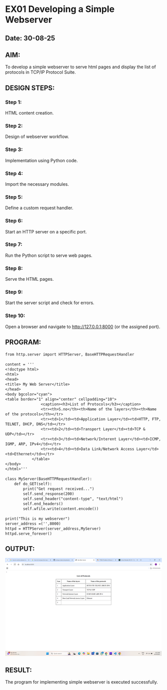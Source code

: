 # EX01 Developing a Simple Webserver
## Date: 30-08-25

## AIM:
To develop a simple webserver to serve html pages and display the list of protocols in TCP/IP Protocol Suite.

## DESIGN STEPS:
### Step 1: 
HTML content creation.

### Step 2:
Design of webserver workflow.

### Step 3:
Implementation using Python code.

### Step 4:
Import the necessary modules.

### Step 5:
Define a custom request handler.

### Step 6:
Start an HTTP server on a specific port.

### Step 7:
Run the Python script to serve web pages.

### Step 8:
Serve the HTML pages.

### Step 9:
Start the server script and check for errors.

### Step 10:
Open a browser and navigate to http://127.0.0.1:8000 (or the assigned port).

## PROGRAM:
```
from http.server import HTTPServer, BaseHTTPRequestHandler

content = '''
<!doctype html>
<html>
<head>
<title> My Web Server</title>
</head>
<body bgcolor="cyan">
<table border="1" align="center" cellpadding="10">
                <caption><h3>List of Protocols</h3></caption>
                <tr><th>S.no</th><th>Name of the layers</th><th>Name of the protocols</th></tr>
                <tr><td>1</td><td>Application Layer</td><td>HTTP, FTP, TELNET, DHCP, DNS</td></tr>
                <tr><td>2</td><td>Transport Layer</td><td>TCP & UDP</td></tr>
                <tr><td>3</td><td>Network/Interent Layer</td><td>ICMP, IGMP, ARP, IPv4</td></tr>
                <tr><td>4</td><td>Data Link/Network Access Layer</td><td>Ethernet</td></tr>
            </table>
</body>
</html>'''

class MyServer(BaseHTTPRequestHandler):
    def do_GET(self):
        print("Get request received...")
        self.send_response(200) 
        self.send_header("content-type", "text/html")       
        self.end_headers()
        self.wfile.write(content.encode())

print("This is my webserver") 
server_address =('',8000)
httpd = HTTPServer(server_address,MyServer)
httpd.serve_forever()
```


## OUTPUT:
![alt text](image.png)


## RESULT:
The program for implementing simple webserver is executed successfully.
